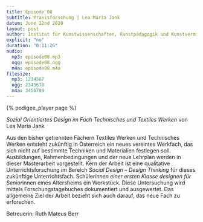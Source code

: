 ```yaml
---
title: Episode 08
subtitle: Praxisforschung | Lea Maria Jank
datum: June 22nd 2020
layout: post
author: Institut für Kunstwissenschaften, Kunstpädagogik und Kunstvermittlung
explicit: "no"
duration: "0:11:26"
audio:
  mp3: episode08.mp3
  ogg: episode08.ogg
  m4a: episode08.m4a
filesize:
  mp3: 1234567
  ogg: 2345678
  m4a: 3456789
---
```


{% podigee_player page %}

_Sozial Orientiertes Design im Fach Technisches und Textiles Werken_ von Lea Maria Jank

Aus den bisher getrennten Fächern Textiles Werken und Technisches Werken entsteht zukünftig in Österreich ein neues vereintes Werkfach, das sich nicht auf bestimmte Techniken und Materialien festlegen soll. Ausbildungen, Rahmenbedingungen und der neue Lehrplan werden in dieser Masterarbeit vorgestellt. Kern der Arbeit ist eine qualitative Unterrichtsforschung im Bereich _Social Design_ – _Design Thinking_ für dieses zukünftige Unterrichtsfach. Schüler*innen einer ersten Klasse designen für Senior*innen eines Altersheims ein Werkstück. Diese Untersuchung wird mittels Forschungstagebuches dokumentiert und ausgewertet. Das allgemeine Ziel der Arbeit bezieht sich auch darauf, das neue Fach zu erforschen.

Betreuerin: Ruth Mateus Berr
